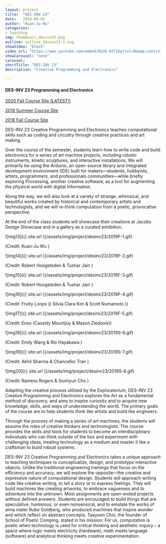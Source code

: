 ```yaml
---
layout: project
title:  "DES-INV 23"
date:   2018-08-01
author: "Kuan-Ju Wu"
categories:
- teaching
img: thumbnail_desinv23.png
outline: outline_desinv23-1.svg
showVideo: "block"
video_url: "https://www.youtube.com/embed/NiUU-0Z71Eg?rel=0&amp;controls=0&amp;showinfo=0"
showCarousel: "none"
carousel:
shortTitle: "DES-INV 23"
description: "Creative Programming and Electronics"

---
```

#### DES-INV 23 Programming and Electronics ####

[2020 Fall Course Site (LATEST!)](https://sites.google.com/berkeley.edu/des-inv23-spring2020/final-showcase)

[2019 Summer Course Site](https://sites.google.com/site/desinv23summer2019/)

[2018 Fall Course Site](https://sites.google.com/site/desinv23/spring2019/assignments/final)

DES-INV 23 Creative Programming and Electronics teaches computational skills such as coding and circuitry through creative practices and art making.

Over the course of the semester, students learn how to write code and build electronics for a series of art machine projects, including robotic instruments, kinetic sculptures, and interactive installations. We will primarily be using the Arduino, an open-source library and integrated development environment (IDE) built for makers—students, hobbyists, artists, programmers, and professionals communities—while briefly exploring Processing, another creative software, as a tool for augmenting the physical world with digital information.

Along the way, we will also look at a variety of strange, whimsical, and beautiful works created by historical and contemporary artists and technologists, and we will re-think computation from a poetic, provocative perspective.

At the end of the class students will showcase their creations at Jacobs Design Showcase and in a gallery as a curated exhibition.  


![img13]({{ site.url }}/assets/img/project/desinv23/2019F-1.gif)

(Credit: Kuan-Ju Wu )

![img14]({{ site.url }}/assets/img/project/desinv23/2019F-2.gif)

(Credit: Robert Hoogsteden & Tushar Jain )

![img15]({{ site.url }}/assets/img/project/desinv23/2019F-3.gif)

(Credit: Robert Hoogsteden & Tushar Jain  )

![img16]({{ site.url }}/assets/img/project/desinv23/2019F-4.gif)

(Credit: Fruity Loops (( Silvia Clara Kim & Scott Numamoto  ))

![img17]({{ site.url }}/assets/img/project/desinv23/2019F-5.gif)

(Credit:  Enso (Cassidy Mountjoy & Mason Ziedonis))

![img18]({{ site.url }}/assets/img/project/desinv23/2019S-6.gif)

(Credit: Emily Wang & Rio Hayakawa )

![img19]({{ site.url }}/assets/img/project/desinv23/2019S-7.gif)

(Credit: Akhil Sharma & Chancellor Tran )


![img20]({{ site.url }}/assets/img/project/desinv23/2019S-8.gif)

(Credit: Ramess Rogers & Soohyun Cho )

Adapting the creative process utilized by the Exploratorium, DES-INV 23 Creative Programming and Electronics explores the Art as a fundamental method of discovery, and aims to inspire curiosity and to acquire new knowledge, skills, and ways of understanding the world. The primary goals of the course are to help students think like artists and build like engineers.

Through the process of making a series of art machines, the students will assume the roles of creative thinkers and technologists. The course provides the skills and tools for students to become an interdisciplinary individuals who can think outside of the box and experiment with challenging ideas, treating technology as a medium and master it like a craftsman to build robust systems.

DES-INV 23 Creative Programming and Electronics takes a unique approach to teaching techniques to conceptualize, design, and prototype interactive objects. Unlike the traditional engineering trainings that focus on the efficiency and accuracy, we will explore the opposite—the creative and expressive nature of computational design. Students will approach writing code like creative writing, to tell a story or to express feelings. They will build machines like creating artworks, to embrace vagueness and to adventure into the unknown. Most assignments are open-ended projects without defined answers. Students are encouraged to build things that are speculative, humorous, or even nonsensical, and to emulate the works of alma mater Rube Goldberg, who produced machines that inspire wonder and which reflect on abstract concepts. Taeyoon Choi, the founder of School of Poetic Comping, stated in his mission:  For us, computation is poetic when technology is used for critical thinking and aesthetic inquiry – a space where logic meets electricity (hardware), math meets language (software) and analytical thinking meets creative experimentation. 

